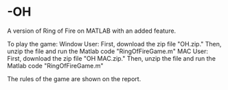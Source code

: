 # -OH
A version of Ring of Fire on MATLAB with an added feature.

To play the game:
Window User: First, download the zip file "OH.zip." Then, unzip the file and run the Matlab code "RingOfFireGame.m"
MAC User: First, download the zip file "OH MAC.zip." Then, unzip the file and run the Matlab code "RingOfFireGame.m"

The rules of the game are shown on the report.
